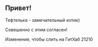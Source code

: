 ## Привет!

Тефтелька - замечательный котик)

Совешенно с этим согласен!

Изменения, чтобы слить на ГитХаб 21210
